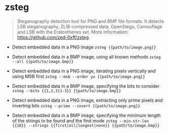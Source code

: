 # zsteg
> Steganography detection tool for PNG and BMP file formats.
> It detects LSB steganography, ZLIB-compressed data, OpenStego, Camouflage and LSB with the Eratosthenes set.
> More information: <https://github.com/zed-0xff/zsteg>.

- Detect embedded data in a PNG image
`zsteg {{path/to/image.png}}`

- Detect embedded data in a BMP image, using all known methods
`zsteg --all {{path/to/image.bmp}}`

- Detect embedded data in a PNG image, iterating pixels vertically and using MSB first
`zsteg --msb --order yx {{path/to/image.png}}`

- Detect embedded data in a BMP image, specifying the bits to consider
`zsteg --bits {{1,2,3|1-3}} {{path/to/image.bmp}}`

- Detect embedded data in a PNG image, extracting only prime pixels and inverting bits
`zsteg --prime --invert {{path/to/image.png}}`

- Detect embedded data in a BMP image, specifying the minimum length of the strings to be found and the find mode
`zsteg --min-str-len {{10}} --strings {{first|all|longest|none}} {{path/to/image.bmp}}`
